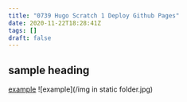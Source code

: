 ```yaml
---
title: "0739 Hugo Scratch 1 Deploy Github Pages"
date: 2020-11-22T18:28:41Z
tags: []
draft: false
---
```

## sample heading
[example](https://example.com)
![example](/img in static folder.jpg)